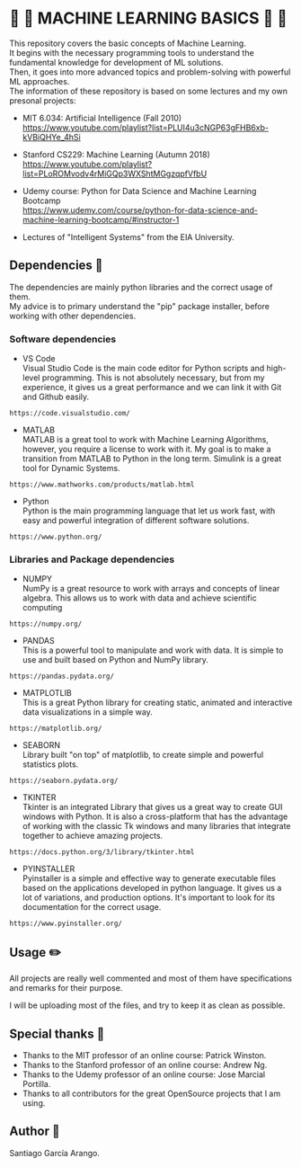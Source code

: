 # :baby: :robot: MACHINE LEARNING BASICS :robot: :baby:
This repository covers the basic concepts of Machine Learning. <br />
It begins with the necessary programming tools to understand the fundamental knowledge for development of ML solutions. <br />
Then, it goes into more advanced topics and problem-solving with powerful ML approaches. <br />
The information of these repository is based on some lectures and my own presonal projects: <br />

* MIT 6.034: Artificial Intelligence (Fall 2010) <br />
https://www.youtube.com/playlist?list=PLUl4u3cNGP63gFHB6xb-kVBiQHYe_4hSi

* Stanford CS229: Machine Learning (Autumn 2018) <br />
https://www.youtube.com/playlist?list=PLoROMvodv4rMiGQp3WXShtMGgzqpfVfbU

* Udemy course: Python for Data Science and Machine Learning Bootcamp <br />
https://www.udemy.com/course/python-for-data-science-and-machine-learning-bootcamp/#instructor-1

* Lectures of "Intelligent Systems" from the EIA University.

## Dependencies :vertical_traffic_light:
The dependencies are mainly python libraries and the correct usage of them. <br />
My advice is to primary understand the "pip" package installer, before working with other dependencies.


### Software dependencies
* VS Code <br />
Visual Studio Code is the main code editor for Python scripts and high-level programming. This is not absolutely necessary, but from my experience, it gives us a great performance and we can link it with Git and Github easily.
```
https://code.visualstudio.com/
```

* MATLAB <br />
MATLAB is a great tool to work with Machine Learning Algorithms, however, you require a license to work with it.
My goal is to make a transition from MATLAB to Python in the long term. Simulink is a great tool for Dynamic Systems.
```
https://www.mathworks.com/products/matlab.html
```

* Python <br />
Python is the main programming language that let us work fast, with easy and powerful integration of different software solutions.
```
https://www.python.org/
```


### Libraries and Package dependencies

* NUMPY <br />
NumPy is a great resource to work with arrays and concepts of linear algebra. This allows us to work with data and achieve scientific computing
```
https://numpy.org/
```

* PANDAS <br />
This is a powerful tool to manipulate and work with data. It is simple to use and built based on Python and NumPy library.
```
https://pandas.pydata.org/
```

* MATPLOTLIB <br />
This is a great Python library for creating static, animated and interactive data visualizations in a simple way.
```
https://matplotlib.org/
```

* SEABORN <br />
Library built "on top" of matplotlib, to create simple and powerful statistics plots.
```
https://seaborn.pydata.org/
```

* TKINTER <br />
Tkinter is an integrated Library that gives us a great way to create GUI windows with Python. It is also a cross-platform that has the 
advantage of working with the classic Tk windows and many libraries that integrate together to achieve amazing projects.
```
https://docs.python.org/3/library/tkinter.html
```

* PYINSTALLER <br />
Pyinstaller is a simple and effective way to generate executable files based on the applications developed in python language.
It gives us a lot of variations, and production options. It's important to look for its documentation for the correct usage.
```
https://www.pyinstaller.org/
```


## Usage :pencil2:
All projects are really well commented and most of them have specifications and remarks for their purpose.

I will be uploading most of the files, and try to keep it as clean as possible.


## Special thanks :gift:
* Thanks to the MIT professor of an online course: Patrick Winston.
* Thanks to the Stanford professor of an online course: Andrew Ng.
* Thanks to the Udemy professor of an online course: Jose Marcial Portilla.
* Thanks to all contributors for the great OpenSource projects that I am using. 


## Author :musical_keyboard:
Santiago García Arango.
